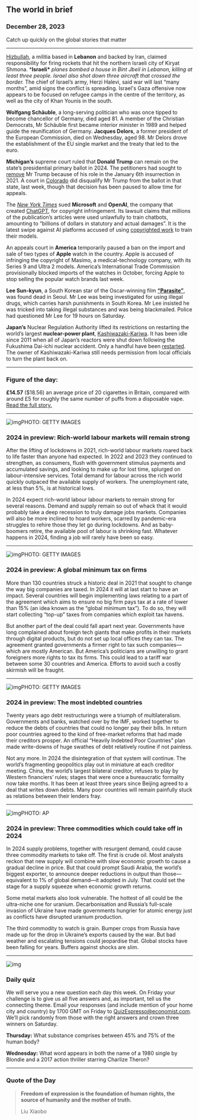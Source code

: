 ## The world in brief

### December 28, 2023

Catch up quickly on the global stories that matter



------



[Hizbullah](https://www.economist.com/the-economist-explains/2023/10/18/what-is-hizbullah), a militia based in **Lebanon** and backed by Iran, claimed responsibility for firing rockets that hit the northern Israeli city of Kiryat Shmona. ***Israeli\*** *planes bombed a house in Bint Jbeil in Lebanon, killing at least three people. Israel also shot down three aircraft that crossed the border.* The chief of Israel’s army, Herzi Halevi, said war will last “many months”, amid signs the conflict is spreading. Israel's Gaza offensive now appears to be focused on refugee camps in the centre of the territory, as well as the city of Khan Younis in the south.

**Wolfgang Schäuble**, a long-serving politician who was once tipped to become chancellor of Germany, died aged 81. A member of the Christian Democrats, Mr Schäuble first became interior minister in 1989 and helped guide the reunification of Germany. **Jacques Delors**, a former president of the European Commission, died on Wednesday, aged 98. Mr Delors drove the establishment of the EU single market and the treaty that led to the euro.

**Michigan’s** supreme court ruled that **Donald Trump** can remain on the state’s presidential primary ballot in 2024. The petitioners had sought to [remove](https://www.economist.com/united-states/2023/11/21/does-a-civil-war-era-ban-on-insurrectionists-apply-to-donald-trump) Mr Trump because of his role in the January 6th insurrection in 2021. A court in [Colorado](https://www.economist.com/podcasts/2023/12/20/how-might-the-colorado-verdict-affect-donald-trumps-presidential-campaign) did disqualify Mr Trump from the ballot in that state, last week, though that decision has been paused to allow time for appeals.

The [*New York Times*](https://www.economist.com/1843/2023/12/14/when-the-new-york-times-lost-its-way) sued **Microsoft** and **OpenAI**, the company that created [ChatGPT](https://www.economist.com/graphic-detail/2023/04/14/chatgpt-could-replace-telemarketers-teachers-and-traders), for copyright infringement. Its lawsuit claims that millions of the publication’s articles were used unlawfully to train chatbots, amounting to “billions of dollars in statutory and actual damages”. It is the latest swipe against AI platforms accused of using [copyrighted work](https://www.economist.com/business/2023/03/15/a-battle-royal-is-brewing-over-copyright-and-ai) to train their models.

An appeals court in **America** temporarily paused a ban on the import and sale of two types of **Apple** watch in the country. Apple is accused of infringing the copyright of Masimo, a medical-technology company, with its Series 9 and Ultra 2 models. America’s International Trade Commission provisionally blocked imports of the watches in October, forcing Apple to stop selling the popular watch brands last week.

**Lee Sun-kyun**, a South Korean star of the Oscar-winning film [**“Parasite”**](https://www.economist.com/books-and-arts/2020/02/13/the-oscars-triumph-of-parasite), was found dead in Seoul. Mr Lee was being investigated for using illegal drugs, which carries harsh punishments in South Korea. Mr Lee insisted he was tricked into taking illegal substances and was being blackmailed. Police had questioned Mr Lee for 19 hours on Saturday.

**Japan’s** Nuclear Regulation Authority lifted its restrictions on restarting the world’s largest **nuclear-power plant**, [Kashiwazaki-Kariwa](https://www.economist.com/asia/2016/10/13/stop-start). It has been idle since 2011 when all of Japan’s reactors were shut down following the Fukushima Dai-ichi nuclear accident. Only a handful have been [restarted](https://www.economist.com/asia/2023/01/12/japan-pivots-back-to-nuclear-power). The owner of Kashiwazaki-Kariwa still needs permission from local officials to turn the plant back on.



------



### Figure of the day: 

**£14.57** ($18.56) an average price of 20 cigarettes in Britain, compared with around £5 for roughly the same number of puffs from a disposable vape. [Read the full story.](https://www.economist.com/britain/2023/12/22/britains-cost-of-living-squeeze-will-leave-an-enduring-mark-on-consumers)



------



![img](https://niceboy.online/insight/public/Espresso/PHOTOS/20231216_dap343.jpg)PHOTO: GETTY IMAGES

### 2024 in preview: Rich-world labour markets will remain strong

After the lifting of lockdowns in 2021, rich-world labour markets roared back to life faster than anyone had expected. In 2022 and 2023 they continued to strengthen, as consumers, flush with government stimulus payments and accumulated savings, and looking to make up for lost time, splurged on labour-intensive services. Total demand for labour across the rich world quickly outpaced the available supply of workers. The unemployment rate, at less than 5%, is at historical lows.

In 2024 expect rich-world labour labour markets to remain strong for several reasons. Demand and supply remain so out of whack that it would probably take a deep recession to truly damage jobs markets. Companies will also be more inclined to hoard workers, scarred by pandemic-era struggles to rehire those they let go during lockdowns. And as baby-boomers retire, the available pool of labour is shrinking fast. Whatever happens in 2024, finding a job will rarely have been so easy.



------



![img](https://niceboy.online/insight/public/Espresso/PHOTOS/20231216_dap346.jpg)PHOTO: GETTY IMAGES

### 2024 in preview: A global minimum tax on firms

More than 130 countries struck a historic deal in 2021 that sought to change the way big companies are taxed. In 2024 it will at last start to have an impact. Several countries will begin implementing laws relating to a part of the agreement which aims to ensure no big firm pays tax at a rate of lower than 15% (an idea known as the “global minimum tax”). To do so, they will start collecting “top-up” taxes from companies which exploit tax havens.

But another part of the deal could fall apart next year. Governments have long complained about foreign tech giants that make profits in their markets through digital products, but do not set up local offices they can tax. The agreement granted governments a firmer right to tax such companies—which are mostly American. But America’s politicians are unwilling to grant foreigners more rights to tax its firms. This could lead to a tariff war between some 30 countries and America. Efforts to avoid such a costly skirmish will be fraught.



------



![img](https://niceboy.online/insight/public/Espresso/PHOTOS/20231223_dap344.jpg)PHOTO: GETTY IMAGES

### 2024 in preview: The most indebted countries

Twenty years ago debt restructurings were a triumph of multilateralism. Governments and banks, watched over by the IMF, worked together to reduce the debts of countries that could no longer pay their bills. In return poor countries agreed to the kind of free-market reforms that had made their creditors prosper. An official “Heavily Indebted Poor Countries” plan made write-downs of huge swathes of debt relatively routine if not painless.

Not any more. In 2024 the disintegration of that system will continue. The world’s fragmenting geopolitics play out in miniature at each creditor meeting. China, the world’s largest bilateral creditor, refuses to play by Western financiers’ rules; stages that were once a bureaucratic formality now take months. It has been at least three years since Beijing agreed to a deal that writes down debts. Many poor countries will remain painfully stuck as relations between their lenders fray.



------



![img](https://niceboy.online/insight/public/Espresso/PHOTOS/20231223_dap345.jpg)PHOTO: AP

### 2024 in preview: Three commodities which could take off in 2024

In 2024 supply problems, together with resurgent demand, could cause three commodity markets to take off. The first is crude oil. Most analysts reckon that new supply will combine with slow economic growth to cause a gradual decline in price. But that could prompt Saudi Arabia, the world’s biggest exporter, to announce deeper reductions in output than those—equivalent to 1% of global demand—it adopted in July. That could set the stage for a supply squeeze when economic growth returns.

Some metal markets also look vulnerable. The hottest of all could be the ultra-niche one for uranium. Decarbonisation and Russia’s full-scale invasion of Ukraine have made governments hungrier for atomic energy just as conflicts have disrupted uranium production.

The third commodity to watch is grain. Bumper crops from Russia have made up for the drop in Ukraine’s exports caused by the war. But bad weather and escalating tensions could jeopardise that. Global stocks have been falling for years. Buffers against shocks are slim.



------



![img](https://niceboy.online/insight/public/Espresso/PHOTOS/QuizNEW_209.jpeg)

### Daily quiz

We will serve you a new question each day this week. On Friday your challenge is to give us all five answers and, as important, tell us the connecting theme. Email your responses (and include mention of your home city and country) by 1700 GMT on Friday to [QuizEspresso@economist.com](https://mail.google.com/mail/?view=cm&fs=1&tf=1&to=QuizEspresso@economist.com). We’ll pick randomly from those with the right answers and crown three winners on Saturday.

**Thursday:** What substance comprises between 45% and 75% of the human body?

**Wednesday:** What word appears in both the name of a 1980 single by Blondie and a 2017 action thriller starring Charlize Theron?



------



### Quote of the Day

> **Freedom of expression is the foundation of human rights, the source of humanity and the mother of truth.**
>
> Liu Xiaobo





